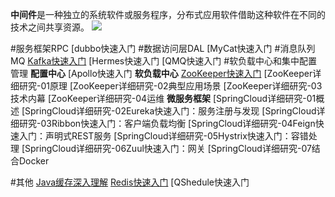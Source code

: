 **中间件**是一种独立的系统软件或服务程序，分布式应用软件借助这种软件在不同的技术之间共享资源。
![](http://images2017.cnblogs.com/blog/636325/201708/636325-20170807165622768-917283727.png)


#服务框架RPC
[dubbo快速入门
#数据访问层DAL
[MyCat快速入门
#消息队列MQ
[Kafka快速入门](http://www.cnblogs.com/wanliwang01/p/kafka_fast.html)
[Hermes快速入门
[QMQ快速入门
#软负载中心和集中配置管理
**配置中心**
[Apollo快速入门
**软负载中心**
[ZooKeeper快速入门](http://www.cnblogs.com/wanliwang01/p/zookeeper_fast.html)
[ZooKeeper详细研究-01原理
[ZooKeeper详细研究-02典型应用场景
[ZooKeeper详细研究-03技术内幕
[ZooKeeper详细研究-04运维
**微服务框架**
[SpringCloud详细研究-01概述
[SpringCloud详细研究-02Eureka快速入门：服务注册与发现
[SpringCloud详细研究-03Ribbon快速入门：客户端负载均衡
[SpringCloud详细研究-04Feign快速入门：声明式REST服务
[SpringCloud详细研究-05Hystrix快速入门：容错处理
[SpringCloud详细研究-06Zuul快速入门：网关
[SpringCloud详细研究-07结合Docker

#其他
[Java缓存深入理解](http://www.cnblogs.com/wanliwang01/p/cache_java_profound.html)
[Redis快速入门](http://www.cnblogs.com/wanliwang01/p/redis_fast.html)
[QShedule快速入门